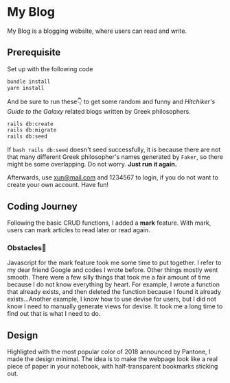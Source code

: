 # My Blog

My Blog is a blogging website, where users can read and write. 

## Prerequisite
Set up with the following code
```bash
bundle install
yarn install
```
And be sure to run these👇 to get some random and funny and *Hitchiker's Guide to the Galaxy* related blogs written by Greek philosophers.
```bash
rails db:create
rails db:migrate
rails db:seed
```
If ```bash rails db:seed``` doesn't seed successfully, it is because there are not that many different Greek philosopher's names generated by ```Faker```, so there might be some overlapping. 
Do not worry. **Just run it again.**

Afterwards, use xun@mail.com and 1234567 to login, if you do not want to create your own account.
Have fun!

## Coding Journey
Following the basic CRUD functions, I added a **mark** feature. 
With mark, users can mark articles to read later or read again. 

### Obstacles🤡
Javascript for the mark feature took me some time to put together. I refer to my dear friend Google and codes I wrote before. Other things mostly went smooth.
There were a few silly things that took me a fair amount of time because I do not know everything by heart. For example, I wrote a function that already exists, and then deleted the function because I found it already exists...Another example, I know how to use devise for users, but I did not know I need to manually generate views for devise. It took me a long time to find out that is what I need to do. 

## Design
Highligted with the most popular color of 2018 announced by Pantone, I made the design minimal. The idea is to make the webpage look like a real piece of paper in your notebook, with half-transparent bookmarks sticking out.
